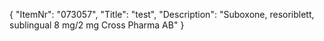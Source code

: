 {
  "ItemNr": "073057",
  "Title": "test",
  "Description": "Suboxone, resoriblett, sublingual 8 mg/2 mg Cross Pharma AB"
}